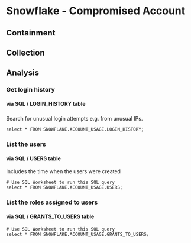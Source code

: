 # Snowflake - Compromised Account

## Containment

## Collection

## Analysis

### Get login history

#### via SQL / LOGIN_HISTORY table

##### 

Search for unusual login attempts e.g. from unusual IPs. 

```
select * FROM SNOWFLAKE.ACCOUNT_USAGE.LOGIN_HISTORY;
```

### List the users

#### via SQL / USERS table

Includes the time when the users were created

```
# Use SQL Worksheet to run this SQL query
select * FROM SNOWFLAKE.ACCOUNT_USAGE.USERS;
```

### List the roles assigned to users

#### via SQL / GRANTS_TO_USERS table

```
# Use SQL Worksheet to run this SQL query
select * FROM SNOWFLAKE.ACCOUNT_USAGE.GRANTS_TO_USERS;
```
